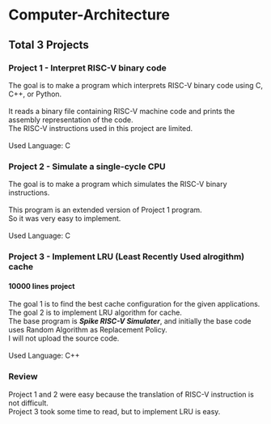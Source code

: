 # Computer-Architecture

## Total 3 Projects

### Project 1 - Interpret RISC-V binary code
The goal is to make a program which interprets RISC-V binary code using C, C++, or Python.<br><br>
It reads a binary file containing RISC-V machine code and prints the assembly representation of the code. <br>
The RISC-V instructions used in this project are limited. <br><br>
Used Language: C

### Project 2 - Simulate a single-cycle CPU
The goal is to make a program which simulates the RISC-V binary instructions. <br><br>
This program is an extended version of Project 1 program. <br>
So it was very easy to implement. <br><br>
Used Language: C

### Project 3 - Implement LRU (Least Recently Used alrogithm) cache
#### 10000 lines project
The goal 1 is to find the best cache configuration for the given applications. <br>
The goal 2 is to implement LRU algorithm for cache. <br>
The base program is ***Spike RISC-V Simulater***, and initially the base code uses Random Algorithm as Replacement Policy. <br>
I will not upload the source code. <br><br>
Used Language: C++

### Review
Project 1 and 2 were easy because the translation of RISC-V instruction is not difficult. <br>
Project 3 took some time to read, but to implement LRU is easy.
